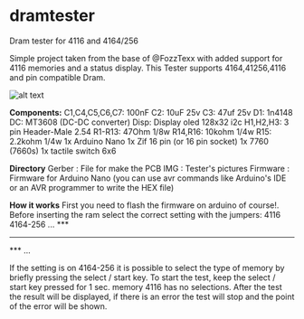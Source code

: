 # dramtester
Dram tester for 4116 and 4164/256

Simple project taken from the base of @FozzTexx
with added support for 4116 memories and a status display.
This Tester supports 4164,41256,4116 and pin compatible Dram. 

![alt text](https://github.com/zeus074/dramtester/blob/main/IMG/IMG_6060.jpg)

**Components:**
C1,C4,C5,C6,C7: 100nF
C2: 10uF 25v
C3: 47uf 25v
D1: 1n4148
DC: MT3608 (DC-DC converter)
Disp: Display oled 128x32 i2c
H1,H2,H3: 3 pin Header-Male 2.54
R1-R13: 47Ohm 1/8w
R14,R16: 10kohm 1/4w
R15: 2.2kohm 1/4w
1x Arduino Nano
1x Zif 16 pin (or 16 pin socket)
1x 7760 (7660s)
1x tactile switch 6x6

**Directory**
Gerber : File for make the PCB
IMG : Tester's pictures
Firmware : Firmware for Arduino Nano (you can use avr commands like Arduino's IDE or an AVR programmer to write the HEX file)

**How it works**
First you need to flash the firmware on arduino of course!.
Before inserting the ram select the correct setting with the jumpers:
4116  4164-256
...   ***
***   ***
***   ...

If the setting is on 4164-256 it is possible to select the type of memory by briefly pressing the select / start key.
To start the test, keep the select / start key pressed for 1 sec.
memory 4116 has no selections.
After the test the result will be displayed, if there is an error the test will stop and the point of the error will be shown.
